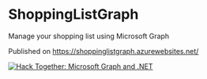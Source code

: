 # ShoppingListGraph
Manage your shopping list using Microsoft Graph

Published on <a href="https://shoppinglistgraph.azurewebsites.net/" target="_blank">https://shoppinglistgraph.azurewebsites.net/</a>


[![Hack Together: Microsoft Graph and .NET](https://img.shields.io/badge/Microsoft%20-Hack--Together-orange?style=for-the-badge&logo=microsoft)](https://github.com/microsoft/hack-together)
